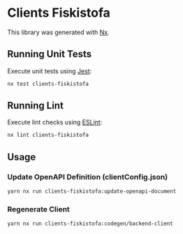 # Clients Fiskistofa

This library was generated with [Nx](https://nx.dev).

## Running Unit Tests

Execute unit tests using [Jest](https://jestjs.io):

```sh
nx test clients-fiskistofa
```

## Running Lint

Execute lint checks using [ESLint](https://eslint.org/):

```sh
nx lint clients-fiskistofa
```

## Usage

### Update OpenAPI Definition (clientConfig.json)

```sh
yarn nx run clients-fiskistofa:update-openapi-document
```

### Regenerate Client

```sh
yarn nx run clients-fiskistofa:codegen/backend-client
```
